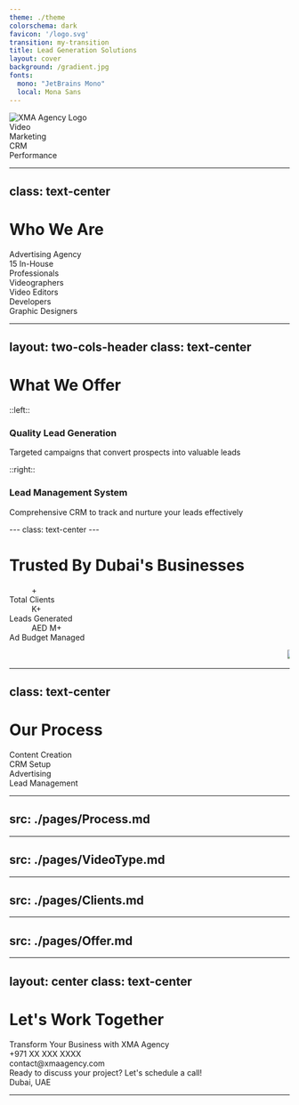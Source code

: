 ```yaml
---
theme: ./theme
colorschema: dark
favicon: '/logo.svg'
transition: my-transition
title: Lead Generation Solutions
layout: cover
background: /gradient.jpg
fonts:
  mono: "JetBrains Mono"
  local: Mona Sans
---
```


<!-- Global state setup -->
<script setup>
import { ref, onMounted, provide } from 'vue'

const clientName = ref("")
const companyName = ref("")

onMounted(() => {
  const urlParams = new URLSearchParams(window.location.search)
  clientName.value = urlParams.get('name') || ''
  companyName.value = urlParams.get('company') || ''
  
  // Make these values available to other slides
  provide('clientName', clientName)
  provide('companyName', companyName)
})
</script>

<div class="flex flex-col items-center justify-center h-full">
    <!-- Logo -->
    <div
        v-motion
        :initial="{ filter: 'blur(12px)', opacity: 0 }"
        :enter="{ filter: 'blur(0px)', opacity: 1 }"
        :duration="300"
        class="mb-8"
    >
        <img src="/logo.svg" alt="XMA Agency Logo" class="h-24 w-auto" />
    </div>
    <!-- Personalized Welcome -->
    <div
    v-motion
    :initial="{ filter: 'blur(12px)', opacity: 0 }"
    :enter="{ filter: 'blur(0px)', opacity: 1, transition: { delay: 200 } }"
    :duration="300"
    class="text-5xl font-bold mb-4 text-center"
    >
    <template v-if="clientName">
    <HyperText :text="`Welcome, ${clientName}`" duration="2000" />
    </template>
    <template v-else>
    <HyperText text="Welcome to XMA Agency"  duration="2000" />
    </template>
</div>
<!-- Company specific message -->
<div
    v-if="companyName"
    v-motion
    :initial="{ filter: 'blur(12px)', opacity: 0 }"
    :enter="{ filter: 'blur(0px)', opacity: 1, transition: { delay: 400 } }"
    class="text-2xl mb-8 text-red-200"
>
    <HyperText :text="`Let\'s transform ${companyName}\'s digital presence`"  duration="2000" />
</div>
<div
    v-else
    v-motion
    :initial="{ filter: 'blur(12px)', opacity: 0 }"
    :enter="{ filter: 'blur(0px)', opacity: 1, transition: { delay: 400 } }"
    class="text-2xl mb-8 text-red-200"
>
    <HyperText :text="`Let\'s transform your digital presence`"  duration="2000" />
</div>
<!-- Service icons with Lucide -->
<div class="flex gap-12 mt-12">
    <div 
        v-motion
        :initial="{ filter: 'blur(12px)', opacity: 0, y: 20 }"
        :enter="{ filter: 'blur(0px)', opacity: 1, y: 0, transition: { delay: 200 } }"
        :duration="500"
        class="text-center"
    >
        <div class="mb-3 p-4 bg-white/20 rounded-full">
            <lucide-video class="w-8 h-8" />
        </div>
        <div>Video</div>
    </div>
    <div 
        v-motion
        :initial="{ filter: 'blur(12px)', opacity: 0, y: 20 }"
        :enter="{ filter: 'blur(0px)', opacity: 1, y: 0, transition: { delay: 400 } }"
        :duration="500"
        class="text-center"
    >
        <div class="mb-3  p-4 bg-white/20 rounded-full ">
            <lucide-bar-chart3 class="w-8 h-8" />
        </div>
        <div>Marketing</div>
    </div>
    <div 
        v-motion
        :initial="{ filter: 'blur(12px)', opacity: 0, y: 20 }"
        :enter="{ filter: 'blur(0px)', opacity: 1, y: 0, transition: { delay: 600 } }"
        :duration="500"
        class="text-center"
    >
        <div class="mb-3  p-4 bg-white/20 rounded-full ">
            <lucide-bot class="w-8 h-8" />
        </div>
        <div>CRM</div>
    </div>
    <div 
        v-motion
        :initial="{ filter: 'blur(12px)', opacity: 0, y: 20 }"
        :enter="{ filter: 'blur(0px)', opacity: 1, y: 0, transition: { delay: 800 } }"
        :duration="500"
        class="text-center"
    >
        <div class="mb-3  p-4 bg-white/20 rounded-full ">
            <lucide-zap class="w-8 h-8" />
        </div>
        <div>Performance</div>
    </div>
</div>
</div>

<!-- Style adjustments -->
<style>
.slidev-layout.cover {
  background: linear-gradient(to bottom right, #1a237e, #311b92);
  color: white;
}
</style>
---
class: text-center
---

# Who We Are

<div class="relative h-full -mt-10">
  <!-- Section 1: Advertising Agency -->
  <div class="absolute top-1/2 -translate-y-1/2 left-1/2 transform -translate-x-1/2" v-click.hide="1">
    <div
      v-motion
      :initial="{ filter: 'blur(12px)', opacity: 0, scale: 0.8 }"
      :enter="{ filter: 'blur(0px)', opacity: 1, scale: 1 }"
      class="text-center text-4xl font-bold bg-gradient-to-r leading-[50px] from-red-600 to-red-500 bg-clip-text text-transparent"
    >
      Advertising Agency
    </div>
  </div>

  <!-- Section 2: In-House Team (Two-Column Layout) -->
  <div class="absolute top-1/2 -translate-y-1/2 left-1/2 transform -translate-x-1/2 w-full max-w-4xl">
    <div class="flex flex-col md:flex-row gap-12 justify-center items-center">
      <!-- Left Column: Team Label -->
      <div class="flex-1">
        <div
          v-click="1"
          v-motion
          :initial="{ filter: 'blur(12px)', opacity: 0, scale: 0.8 }"
          :enter="{ filter: 'blur(0px)', opacity: 1, scale: 1 }"
          class="text-3xl font-bold text-center"
        >
          <span class="text-red-600">15</span> In-House<br/>Professionals
        </div>
      </div>
      <!-- Right Column: Team Members -->
      <div class="flex-1 space-y-6">
        <div
          v-click="2"
          v-motion
          :initial="{ filter: 'blur(12px)', opacity: 0, x: 50 }"
          :enter="{ filter: 'blur(0px)', opacity: 1, x: 0 }"
          class="flex items-center gap-3 p-3 bg-zinc-900/50 rounded-lg backdrop-blur-sm transform hover:scale-105 border border-zinc-800 hover:border-red-600/50"
        >
          <lucide-video class="w-6 h-6 text-red-500"/>
          <span class="text-lg">Videographers</span>
        </div>
        <div
          v-click="3"
          v-motion
          :initial="{ filter: 'blur(12px)', opacity: 0, x: 50 }"
          :enter="{ filter: 'blur(0px)', opacity: 1, x: 0 }"
          class="flex items-center gap-3 p-3 bg-zinc-900/50 rounded-lg backdrop-blur-sm transform hover:scale-105 border border-zinc-800 hover:border-red-600/50"
        >
          <lucide-clapperboard class="w-6 h-6 text-red-500"/>
          <span class="text-lg">Video Editors</span>
        </div>
        <div
          v-click="4"
          v-motion
          :initial="{ filter: 'blur(12px)', opacity: 0, x: 50 }"
          :enter="{ filter: 'blur(0px)', opacity: 1, x: 0 }"
          class="flex items-center gap-3 p-3 bg-zinc-900/50 rounded-lg backdrop-blur-sm transform hover:scale-105 border border-zinc-800 hover:border-red-600/50"
        >
          <lucide-code-2 class="w-6 h-6 text-red-500"/>
          <span class="text-lg">Developers</span>
        </div>
        <div
          v-click="5"
          v-motion
          :initial="{ filter: 'blur(12px)', opacity: 0, x: 50 }"
          :enter="{ filter: 'blur(0px)', opacity: 1, x: 0 }"
          class="flex items-center gap-3 p-3 bg-zinc-900/50 rounded-lg backdrop-blur-sm transform hover:scale-105 border border-zinc-800 hover:border-red-600/50"
        >
          <lucide-palette class="w-6 h-6 text-red-500"/>
          <span class="text-lg">Graphic Designers</span>
        </div>
      </div>
    </div>
  </div>
</div>

---
layout: two-cols-header
class: text-center
---

<h1 class="text-center text-4xl font-bold bg-gradient-to-r from-red-600 to-red-500 bg-clip-text text-transparent">What We Offer</h1>

::left::
<div class="flex-1 px-8">
    <div
        v-click
        v-motion
        :initial="{ filter: 'blur(12px)', opacity: 0, y: 20 }"
        :enter="{ filter: 'blur(0px)', opacity: 1, y: 0 }"
        class="p-6 bg-zinc-900/50 rounded-xl backdrop-blur-sm border border-zinc-800 hover:border-red-600/50 shadow-lg"
    >
        <div class="flex flex-col items-center gap-4">
            <lucide-target class="w-12 h-12 text-red-500"/>
            <h3 class="text-xl font-semibold">Quality Lead Generation</h3>
            <p class="text-sm text-zinc-400">Targeted campaigns that convert prospects into valuable leads</p>
        </div>
    </div>
</div>

::right::
<div class="flex-1 px-8">
    <div
        v-click
        v-motion
        :initial="{ filter: 'blur(12px)', opacity: 0, y: 20 }"
        :enter="{ filter: 'blur(0px)', opacity: 1, y: 0, transition: { delay: 200 } }"
        class="p-6 bg-zinc-900/50 rounded-xl backdrop-blur-sm border border-zinc-800 hover:border-red-600/50 shadow-lg"
    >
        <div class="flex flex-col items-center gap-4">
            <lucide-settings class="w-12 h-12 text-red-500"/>
            <h3 class="text-xl font-semibold">Lead Management System</h3>
            <p class="text-sm text-zinc-400">Comprehensive CRM to track and nurture your leads effectively</p>
        </div>
    </div>
</div>
---
class: text-center
---

# Trusted By Dubai's Businesses
<div 
  v-motion
  :initial="{ opacity: 0, y: 100 }"
  :enter="{ opacity: 1, y: 0 }"
  :exit="{ opacity: 1, y: 0 }"
  class="mx-auto max-w-screen-xl px-4 py-8 sm:px-6 sm:py-12 lg:px-8"
>
    <dl class="grid grid-cols-1 gap-8 sm:mt-8 sm:grid-cols-2 lg:grid-cols-3">
        <div 
          v-motion
          :initial="{ filter: 'blur(12px)', opacity: 0, scale: 0.8 }"
          :enter="{ filter: 'blur(0px)', opacity: 1, scale: 1, transition: { delay: 200 } }"
          class="flex flex-col px-4 py-8 text-center bg-zinc-900/50 rounded-xl border border-zinc-800 hover:border-red-600/50"
        >
            <dd class="text-2xl font-extrabold text-red-600 md:text-5xl mb-4">
                <Ticker :value="50" :decimalPlaces="0" />+
            </dd>
            <dt class="text-lg font-medium text-zinc-400">Total Clients</dt>
        </div>
        <div 
          v-motion
          :initial="{ filter: 'blur(12px)', opacity: 0, scale: 0.8 }"
          :enter="{ filter: 'blur(0px)', opacity: 1, scale: 1, transition: { delay: 400 } }"
          class="flex flex-col px-4 py-8 text-center bg-zinc-900/50 rounded-xl border border-zinc-800 hover:border-red-600/50"
        >
            <dd class="text-2xl font-extrabold text-red-600 md:text-5xl mb-4">
                <Ticker :value="30" decimalPlaces="0" />K+
            </dd>
            <dt class="text-lg font-medium text-zinc-400">Leads Generated</dt>
        </div>
        <div 
          v-motion
          :initial="{ filter: 'blur(12px)', opacity: 0, scale: 0.8 }"
          :enter="{ filter: 'blur(0px)', opacity: 1, scale: 1, transition: { delay: 600 } }"
          class="flex flex-col px-4 py-8 text-center bg-zinc-900/50 rounded-xl border border-zinc-800 hover:border-red-600/50"
        >
            <dd class="text-2xl font-extrabold text-red-600 md:text-5xl mb-4">
                AED <Ticker :value="3" decimalPlaces="0" />M+
            </dd>
            <dt class="text-lg font-medium text-zinc-400">Ad Budget Managed</dt>
        </div>
    </dl>
</div>

<div 
  v-motion
  :initial="{ opacity: 0 }"
  :enter="{ opacity: 1, transition: { delay: 800 } }"
  class="relative mt-8"
>
    <Marquee
        class="[--duration:20s]"
    >
        <img src="/packman_Logo.jpg" class="h-12 mx-4 duration-300" />
        <img src="/packman_Logo.jpg" class="h-12 mx-4 duration-300" />
        <img src="/packman_Logo.jpg" class="h-12 mx-4 duration-300" />
        <img src="/packman_Logo.jpg" class="h-12 mx-4 duration-300" />
        <img src="/packman_Logo.jpg" class="h-12 mx-4 duration-300" />
        <img src="/packman_Logo.jpg" class="h-12 mx-4 duration-300" />
        <img src="/packman_Logo.jpg" class="h-12 mx-4 duration-300" />
    </Marquee>
    <div class="pointer-events-none absolute inset-y-0 left-0 w-1/3 bg-gradient-to-r from-[#0f0f0f] dark:from-background" />
    <div class="pointer-events-none absolute inset-y-0 right-0 w-1/3 bg-gradient-to-l from-[#0f0f0f] dark:from-background" />
</div>

---
class: text-center
---

# Our Process

<style>
.scale-step {
    @apply rounded-lg p-6 transform transition duration-500 hover:scale-105

}

</style>

<div class="grid mt-32 grid-cols-4 gap-4 text-center">
    <div v-click class="scale-step bg-blue-950/40">
        <lucide-video class="w-12 h-12 text-blue-500" />
        <p style="margin: 0" class="text-lg font-bold text-blue-500">Content Creation</p>
    </div>
    <div v-click class="scale-step bg-green-950/40">
        <lucide-layout-dashboard class="w-12 h-12 text-green-500" />
        <p style="margin: 0" class="text-lg font-bold text-green-500">CRM Setup</p>
    </div>
    <div v-click class="scale-step bg-yellow-950/40">
        <mdi-bullhorn class="w-12 h-12 text-yellow-500" />
        <p style="margin: 0" class="text-lg font-bold text-yellow-500">Advertising</p>
    </div>
    <div v-click class="scale-step bg-red-950/40">
        <mdi-account-convert class="w-12 h-12 text-red-500" />
        <p style="margin: 0" class="text-lg font-bold text-red-500">Lead Management</p>
    </div>
</div>

---
src: ./pages/Process.md
---

---
src: ./pages/VideoType.md
---

---
src: ./pages/Clients.md
---

---
src: ./pages/Offer.md
---

---
layout: center
class: text-center
---

<div class="flex flex-col items-center justify-center gap-8">
  <div
    v-motion
    :initial="{ filter: 'blur(12px)', opacity: 0, y: -50 }"
    :enter="{ filter: 'blur(0px)', opacity: 1, y: 0 }"
  >
    <h1 class="text-6xl font-bold bg-gradient-to-r from-red-600 to-red-500 bg-clip-text text-transparent mb-2">
      Let's Work Together
    </h1>
  </div>

  <div
    v-motion
    :initial="{ filter: 'blur(12px)', opacity: 0 }"
    :enter="{ filter: 'blur(0px)', opacity: 1, transition: { delay: 200 } }"
    class="flex flex-col items-center gap-6"
  >
    <div class="text-2xl text-zinc-400">Transform Your Business with XMA Agency</div>
    <div class="flex items-center gap-8 mt-4">
      <div class="flex items-center gap-2">
        <lucide-phone class="w-6 h-6 text-red-500" />
        <span>+971 XX XXX XXXX</span>
      </div>
      <div class="flex items-center gap-2">
        <lucide-mail class="w-6 h-6 text-red-500" />
        <span>contact@xmaagency.com</span>
      </div>
    </div>
  </div>

  <div 
    v-motion
    :initial="{ opacity: 0, y: 50 }"
    :enter="{ opacity: 1, y: 0, transition: { delay: 400 } }"
    class="mt-8 p-4 bg-zinc-900/50 rounded-xl border border-zinc-800 backdrop-blur-sm"
  >
    <div class="text-xl">
      Ready to discuss your project? Let's schedule a call!
    </div>
  </div>

  <div 
    v-motion
    :initial="{ opacity: 0 }"
    :enter="{ opacity: 1, transition: { delay: 600 } }"
    class="absolute bottom-8 flex items-center gap-2 text-zinc-500"
  >
    <lucide-map-pin class="w-5 h-5" />
    <span>Dubai, UAE</span>
  </div>
</div>

---
